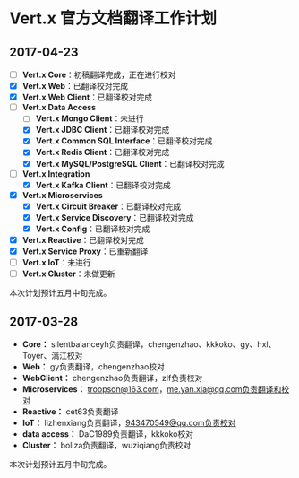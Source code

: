 # Vert.x 官方文档翻译工作计划

## 2017-04-23

- [ ] **Vert.x Core**：初稿翻译完成，正在进行校对
- [x] **Vert.x Web**：已翻译校对完成
- [x] **Vert.x Web Client**：已翻译校对完成
- [ ] **Vert.x Data Access**
  - [ ] **Vert.x Mongo Client**：未进行
  - [x] **Vert.x JDBC Client**：已翻译校对完成
  - [x] **Vert.x Common SQL Interface**：已翻译校对完成
  - [x] **Vert.x Redis Client**：已翻译校对完成
  - [x] **Vert.x MySQL/PostgreSQL Client**：已翻译校对完成
- [ ] **Vert.x Integration**
  - [x] **Vert.x Kafka Client**：已翻译校对完成
- [x] **Vert.x Microservices**
  - [x] **Vert.x Circuit Breaker**：已翻译校对完成
  - [x] **Vert.x Service Discovery**：已翻译校对完成
  - [x] **Vert.x Config**：已翻译校对完成
- [x] **Vert.x Reactive**：已翻译校对完成
- [x] **Vert.x Service Proxy**：已重新翻译
- [ ] **Vert.x IoT**：未进行
- [ ] **Vert.x Cluster**：未做更新

本次计划预计五月中旬完成。


## 2017-03-28  

- **Core：** silentbalanceyh负责翻译，chengenzhao、kkkoko、gy、hxl、Toyer、漓江校对
- **Web：** gy负责翻译，chengenzhao校对
- **WebClient：** chengenzhao负责翻译，zlf负责校对  
- **Microservices：** troopson@163.com，me.yan.xia@qq.com负责翻译和校对  
- **Reactive：** cet63负责翻译  
- **IoT：** lizhenxiang负责翻译，943470549@qq.com负责校对  
- **data access：** DaC1989负责翻译，kkkoko校对  
- **Cluster：** boliza负责翻译，wuziqiang负责校对  

本次计划预计五月中旬完成。
